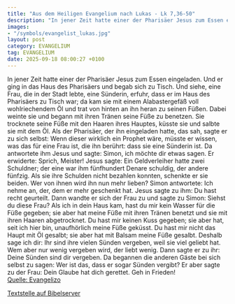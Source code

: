 ```yaml
---
title: "Aus dem Heiligen Evangelium nach Lukas - Lk 7,36-50"
description: "In jener Zeit hatte einer der Pharisäer Jesus zum Essen eingeladen. Und er ging in das Haus des Pharisäers und begab sich zu Tisch. Und siehe, eine Frau, die in der Stadt lebte, eine Sünderin, erfuhr, dass er im Haus des Pharisäers zu Tisch war; da kam sie mit einem Alabastergefä...."
images:
- "/symbols/evangelist_lukas.jpg"
layout: post
category: EVANGELIUM
tag: EVANGELIUM
date: 2025-09-18 08:00:27 +0100
---
```

In jener Zeit hatte einer der Pharisäer Jesus zum Essen eingeladen. Und er ging in das Haus des Pharisäers und begab sich zu Tisch.
Und siehe, eine Frau, die in der Stadt lebte, eine Sünderin, erfuhr, dass er im Haus des Pharisäers zu Tisch war; da kam sie mit einem Alabastergefäß voll wohlriechendem Öl
und trat von hinten an ihn heran zu seinen Füßen.<!--more--> Dabei weinte sie und begann mit ihren Tränen seine Füße zu benetzen. Sie trocknete seine Füße mit den Haaren ihres Hauptes, küsste sie und salbte sie mit dem Öl.
Als der Pharisäer, der ihn eingeladen hatte, das sah, sagte er zu sich selbst: Wenn dieser wirklich ein Prophet wäre, müsste er wissen, was das für eine Frau ist, die ihn berührt: dass sie eine Sünderin ist.
Da antwortete ihm Jesus und sagte: Simon, ich möchte dir etwas sagen. Er erwiderte: Sprich, Meister!
Jesus sagte: Ein Geldverleiher hatte zwei Schuldner; der eine war ihm fünfhundert Denare schuldig, der andere fünfzig.
Als sie ihre Schulden nicht bezahlen konnten, schenkte er sie beiden. Wer von ihnen wird ihn nun mehr lieben?
Simon antwortete: Ich nehme an, der, dem er mehr geschenkt hat. Jesus sagte zu ihm: Du hast recht geurteilt.
Dann wandte er sich der Frau zu und sagte zu Simon: Siehst du diese Frau? Als ich in dein Haus kam, hast du mir kein Wasser für die Füße gegeben; sie aber hat meine Füße mit ihren Tränen benetzt und sie mit ihren Haaren abgetrocknet.
Du hast mir keinen Kuss gegeben; sie aber hat, seit ich hier bin, unaufhörlich meine Füße geküsst.
Du hast mir nicht das Haupt mit Öl gesalbt; sie aber hat mit Balsam meine Füße gesalbt.
Deshalb sage ich dir: Ihr sind ihre vielen Sünden vergeben, weil sie viel geliebt hat. Wem aber nur wenig vergeben wird, der liebt wenig.
Dann sagte er zu ihr: Deine Sünden sind dir vergeben.
Da begannen die anderen Gäste bei sich selbst zu sagen: Wer ist das, dass er sogar Sünden vergibt?
Er aber sagte zu der Frau: Dein Glaube hat dich gerettet. Geh in Frieden!<br>
[Quelle: Evangelizo](https://evangeliumtagfuertag.org/DE/gospel)

[Textstelle auf Bibelserver](https://www.bibleserver.com/EU/Lukas7,36-50)
